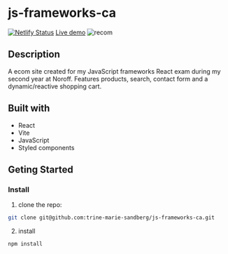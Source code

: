 # js-frameworks-ca
 
[![Netlify Status](https://api.netlify.com/api/v1/badges/eac2bd30-49f2-4487-b525-83f6c048160a/deploy-status)](https://app.netlify.com/sites/delightful-basbousa-b5b287/deploys) 
[Live demo](https://delightful-basbousa-b5b287.netlify.app)
![recom](https://github.com/trine-marie-sandberg/js-frameworks-ca/assets/91562336/6c4aa3e7-7d2f-4339-9ef2-ccdea1e1f0ec)

## Description
A ecom site created for my JavaScript frameworks React exam during my second year at Noroff. Features products, search, contact form and a dynamic/reactive shopping cart.

## Built with
- React
- Vite
- JavaScript
- Styled components

## Geting Started

### Install

1. clone the repo:

```bash
git clone git@github.com:trine-marie-sandberg/js-frameworks-ca.git
```
2. install
```bash
npm install
```
